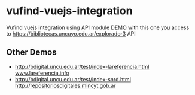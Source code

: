 # vufind-vuejs-integration
Vufind vuejs integration using API module
[DEMO](https://revistasaa.net/vufind-vuejs/index.html) with this one you access to https://bibliotecas.uncuyo.edu.ar/explorador3 API 

## Other Demos
- http://bdigital.uncu.edu.ar/test/index-lareferencia.html  www.lareferencia.info 
- http://bdigital.uncu.edu.ar/test/index-snrd.html  http://repositoriosdigitales.mincyt.gob.ar

